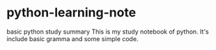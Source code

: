 # python-learning-note
basic python study summary
This is my study notebook of python.
It's include basic gramma and some simple code.
